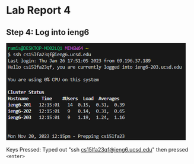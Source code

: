 # **Lab Report 4**

## Step 4: Log into ieng6

![Image](../labreport4-images/labreport4-4.png)

Keys Pressed: Typed out "ssh cs15lfa23qf@ieng6.ucsd.edu" then pressed `<enter>`
